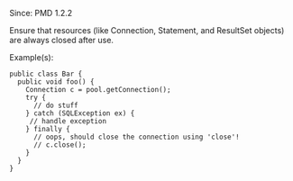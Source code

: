 Since: PMD 1.2.2

Ensure that resources (like Connection, Statement, and ResultSet objects) are always closed after use.

Example(s):
```
public class Bar {
  public void foo() {
    Connection c = pool.getConnection();
    try {
      // do stuff
    } catch (SQLException ex) {
     // handle exception
    } finally {
      // oops, should close the connection using 'close'!
      // c.close();
    }
  }
}
```
